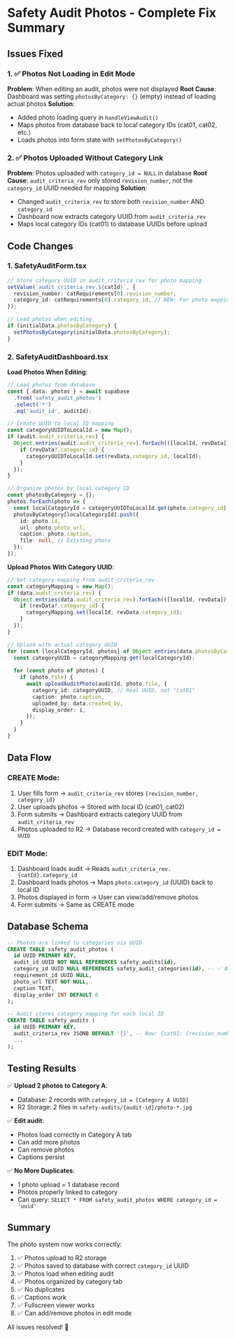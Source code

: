 # Safety Audit Photos - Complete Fix Summary

## Issues Fixed

### 1. ✅ Photos Not Loading in Edit Mode
**Problem**: When editing an audit, photos were not displayed
**Root Cause**: Dashboard was setting `photosByCategory: {}` (empty) instead of loading actual photos
**Solution**: 
- Added photo loading query in `handleViewAudit()`
- Maps photos from database back to local category IDs (cat01, cat02, etc.)
- Loads photos into form state with `setPhotosByCategory()`

### 2. ✅ Photos Uploaded Without Category Link
**Problem**: Photos uploaded with `category_id = NULL` in database
**Root Cause**: `audit_criteria_rev` only stored `revision_number`, not the `category_id` UUID needed for mapping
**Solution**:
- Changed `audit_criteria_rev` to store both `revision_number` AND `category_id`
- Dashboard now extracts category UUID from `audit_criteria_rev`
- Maps local category IDs (cat01) to database UUIDs before upload

## Code Changes

### 1. SafetyAuditForm.tsx
```typescript
// Store category UUID in audit_criteria_rev for photo mapping
setValue(`audit_criteria_rev.${catId}`, {
  revision_number: catRequirements[0].revision_number,
  category_id: catRequirements[0].category_id, // NEW: For photo mapping
});

// Load photos when editing
if (initialData.photosByCategory) {
  setPhotosByCategory(initialData.photosByCategory);
}
```

### 2. SafetyAuditDashboard.tsx

**Load Photos When Editing**:
```typescript
// Load photos from database
const { data: photos } = await supabase
  .from('safety_audit_photos')
  .select('*')
  .eq('audit_id', auditId);

// Create UUID to local ID mapping
const categoryUUIDToLocalId = new Map();
if (audit.audit_criteria_rev) {
  Object.entries(audit.audit_criteria_rev).forEach(([localId, revData]) => {
    if (revData?.category_id) {
      categoryUUIDToLocalId.set(revData.category_id, localId);
    }
  });
}

// Organize photos by local category ID
const photosByCategory = {};
photos.forEach(photo => {
  const localCategoryId = categoryUUIDToLocalId.get(photo.category_id) || 'cat01';
  photosByCategory[localCategoryId].push({
    id: photo.id,
    url: photo.photo_url,
    caption: photo.caption,
    file: null, // Existing photo
  });
});
```

**Upload Photos With Category UUID**:
```typescript
// Get category mapping from audit_criteria_rev
const categoryMapping = new Map();
if (data.audit_criteria_rev) {
  Object.entries(data.audit_criteria_rev).forEach(([localId, revData]) => {
    if (revData?.category_id) {
      categoryMapping.set(localId, revData.category_id);
    }
  });
}

// Upload with actual category UUID
for (const [localCategoryId, photos] of Object.entries(data.photosByCategory)) {
  const categoryUUID = categoryMapping.get(localCategoryId);
  
  for (const photo of photos) {
    if (photo.file) {
      await uploadAuditPhoto(auditId, photo.file, {
        category_id: categoryUUID, // Real UUID, not "cat01"
        caption: photo.caption,
        uploaded_by: data.created_by,
        display_order: i,
      });
    }
  }
}
```

## Data Flow

### CREATE Mode:
1. User fills form → `audit_criteria_rev` stores `{revision_number, category_id}`
2. User uploads photos → Stored with local ID (cat01, cat02)
3. Form submits → Dashboard extracts category UUID from `audit_criteria_rev`
4. Photos uploaded to R2 → Database record created with `category_id = UUID`

### EDIT Mode:
1. Dashboard loads audit → Reads `audit_criteria_rev.{catId}.category_id`
2. Dashboard loads photos → Maps `photo.category_id` (UUID) back to local ID
3. Photos displayed in form → User can view/add/remove photos
4. Form submits → Same as CREATE mode

## Database Schema

```sql
-- Photos are linked to categories via UUID
CREATE TABLE safety_audit_photos (
  id UUID PRIMARY KEY,
  audit_id UUID NOT NULL REFERENCES safety_audits(id),
  category_id UUID NULL REFERENCES safety_audit_categories(id), -- ✅ Now populated!
  requirement_id UUID NULL,
  photo_url TEXT NOT NULL,
  caption TEXT,
  display_order INT DEFAULT 0
);

-- Audit stores category mapping for each local ID
CREATE TABLE safety_audits (
  id UUID PRIMARY KEY,
  audit_criteria_rev JSONB DEFAULT '{}', -- Now: {cat01: {revision_number: 1, category_id: 'uuid'}}
  ...
);
```

## Testing Results

✅ **Upload 2 photos to Category A**:
- Database: 2 records with `category_id = [Category A UUID]`
- R2 Storage: 2 files in `safety-audits/{audit-id}/photo-*.jpg`

✅ **Edit audit**:
- Photos load correctly in Category A tab
- Can add more photos
- Can remove photos
- Captions persist

✅ **No More Duplicates**:
- 1 photo upload = 1 database record
- Photos properly linked to category
- Can query: `SELECT * FROM safety_audit_photos WHERE category_id = 'uuid'`

## Summary

The photo system now works correctly:
1. ✅ Photos upload to R2 storage
2. ✅ Photos saved to database with correct `category_id` UUID
3. ✅ Photos load when editing audit
4. ✅ Photos organized by category tab
5. ✅ No duplicates
6. ✅ Captions work
7. ✅ Fullscreen viewer works
8. ✅ Can add/remove photos in edit mode

All issues resolved! 🎉
